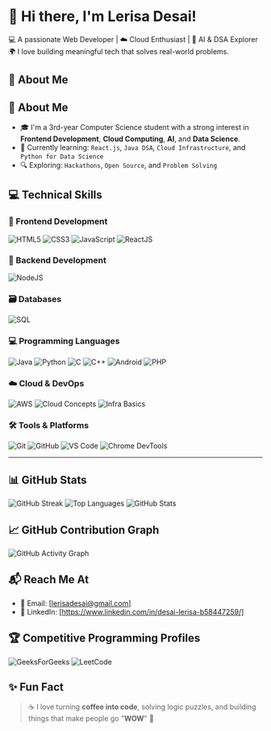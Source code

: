 # 👋 Hi there, I'm Lerisa Desai!

💻 A passionate Web Developer | ☁️ Cloud Enthusiast | 🤖 AI & DSA Explorer  
🌍 I love building meaningful tech that solves real-world problems.



## 🧠 About Me

## 🧠 About Me

- 🎓 I'm a 3rd-year Computer Science student with a strong interest in **Frontend Development**, **Cloud Computing**, **AI**, and **Data Science**.
- 🚀 Currently learning: `React.js`, `Java DSA`, `Cloud Infrastructure`, and `Python for Data Science`
- 🔍 Exploring: `Hackathons`, `Open Source`, and `Problem Solving`



## 💻 Technical Skills

### 🚀 Frontend Development
![HTML5](https://img.shields.io/badge/-HTML5-E34F26?style=flat&logo=html5&logoColor=white)
![CSS3](https://img.shields.io/badge/-CSS3-1572B6?style=flat&logo=css3)
![JavaScript](https://img.shields.io/badge/-JavaScript-F7DF1E?style=flat&logo=javascript&logoColor=black)
![ReactJS](https://img.shields.io/badge/-React-61DAFB?style=flat&logo=react&logoColor=black)

### 🔧 Backend Development
![NodeJS](https://img.shields.io/badge/-Node.js-339933?style=flat&logo=node.js&logoColor=white)

### 🗃️ Databases
![SQL](https://img.shields.io/badge/-SQL-003B57?style=flat&logo=postgresql&logoColor=white)

### 💻 Programming Languages
![Java](https://img.shields.io/badge/-Java-007396?style=flat&logo=java)
![Python](https://img.shields.io/badge/-Python-3776AB?style=flat&logo=python&logoColor=white)
![C](https://img.shields.io/badge/-C-00599C?style=flat&logo=c)
![C++](https://img.shields.io/badge/-C++-00599C?style=flat&logo=cplusplus)
![Android](https://img.shields.io/badge/-Android-3DDC84?style=flat&logo=android)
![PHP](https://img.shields.io/badge/-PHP-777BB4?style=flat&logo=php)

### ☁️ Cloud & DevOps
![AWS](https://img.shields.io/badge/-AWS-232F3E?style=flat&logo=amazon-aws)
![Cloud Concepts](https://img.shields.io/badge/-Cloud_Concepts-007ACC?style=flat)
![Infra Basics](https://img.shields.io/badge/-Infra_Basics-44CC11?style=flat)

### 🛠️ Tools & Platforms
![Git](https://img.shields.io/badge/-Git-F05032?style=flat&logo=git)
![GitHub](https://img.shields.io/badge/-GitHub-181717?style=flat&logo=github)
![VS Code](https://img.shields.io/badge/-VSCode-007ACC?style=flat&logo=visual-studio-code)
![Chrome DevTools](https://img.shields.io/badge/-DevTools-FABC05?style=flat&logo=google-chrome)

---

## 📊 GitHub Stats

![GitHub Streak](https://github-readme-streak-stats.herokuapp.com?user=YOUR_USERNAME&theme=dark)
![Top Languages](https://github-readme-stats.vercel.app/api/top-langs/?username=YOUR_USERNAME&layout=compact&theme=dark)
![GitHub Stats](https://github-readme-stats.vercel.app/api?username=YOUR_USERNAME&show_icons=true&theme=dark)



## 📈 GitHub Contribution Graph

![GitHub Activity Graph](https://github-readme-activity-graph.cyclic.app/graph?username=YOUR_USERNAME&theme=react-dark)



## 📬 Reach Me At

- 📧 Email: [lerisadesai@gmail.com]
- 💼 LinkedIn: [https://www.linkedin.com/in/desai-lerisa-b58447259/]



## 🏆 Competitive Programming Profiles

![GeeksForGeeks](https://www.geeksforgeeks.org/user/d24amti4s0m/)
![LeetCode](https://leetcode.com/u/MALng3dCKr/)



## ✨ Fun Fact

> ☕ I love turning **coffee into code**, solving logic puzzles, and building things that make people go "**WOW**" 🌟
